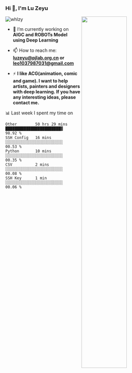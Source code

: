 ### Hi 👋, I'm Lu Zeyu

<img src="https://komarev.com/ghpvc/?username=whlzy&label=Profile%20views&color=0e75b6&style=flat" alt="whlzy" />
<img align="right" width="53%" src="https://github-readme-stats.vercel.app/api?username=whlzy&show_icons=true">

- 🔭 I’m currently working on **AIGC and ROBOTs Model using Deep Learning**

- 📫 How to reach me: **luzeyu@pjlab.org.cn or leo1037987031@gmail.com**

- ⚡ **I like ACG(animation, comic and game). I want to help artists, painters and designers with deep learning. If you have any interesting ideas, please contact me.**

📊 Last week I spent my time on

<!--START_SECTION:waka-->

```text
Other        50 hrs 29 mins  ████████████████████████▓   98.92 %
SSH Config   16 mins         ░░░░░░░░░░░░░░░░░░░░░░░░░   00.53 %
Python       10 mins         ░░░░░░░░░░░░░░░░░░░░░░░░░   00.35 %
CSV          2 mins          ░░░░░░░░░░░░░░░░░░░░░░░░░   00.08 %
SSH Key      1 min           ░░░░░░░░░░░░░░░░░░░░░░░░░   00.06 %
```

<!--END_SECTION:waka-->

